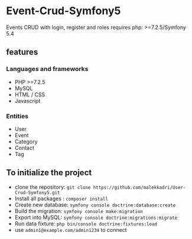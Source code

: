 # Event-Crud-Symfony5
Events CRUD with login, register and roles requires php: >=7.2.5/Symfony 5.4
## features 
### Languages and frameworks
* PHP >=7.2.5
* MySQL 
* HTML / CSS
* Javascript 

### Entities
* User
* Event
* Category
* Contact
* Tag

## To initialize the project 
* clone the repository: `git clone https://github.com/malekkadri/User-Crud-Symfony5.git`
* Install all packages : `composer install`
* Create new database: `symfony console doctrine:database:create`
* Build the migration: `symfony console make:migration`
* Export into MySQL: `symfony console doctrine:migrations:migrate`
* Run data fixture: `php bin/console doctrine:fixtures:load`
* use `admin1@example.com/admin1234` to connect
